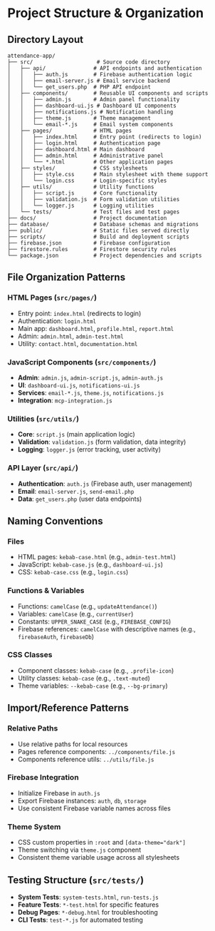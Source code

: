 # Project Structure & Organization

## Directory Layout

```
attendance-app/
├── src/                    # Source code directory
│   ├── api/               # API endpoints and authentication
│   │   ├── auth.js        # Firebase authentication logic
│   │   ├── email-server.js # Email service backend
│   │   └── get_users.php  # PHP API endpoint
│   ├── components/        # Reusable UI components and scripts
│   │   ├── admin.js       # Admin panel functionality
│   │   ├── dashboard-ui.js # Dashboard UI components
│   │   ├── notifications.js # Notification handling
│   │   ├── theme.js       # Theme management
│   │   └── email-*.js     # Email system components
│   ├── pages/             # HTML pages
│   │   ├── index.html     # Entry point (redirects to login)
│   │   ├── login.html     # Authentication page
│   │   ├── dashboard.html # Main dashboard
│   │   ├── admin.html     # Administrative panel
│   │   └── *.html         # Other application pages
│   ├── styles/            # CSS stylesheets
│   │   ├── style.css      # Main stylesheet with theme support
│   │   └── login.css      # Login-specific styles
│   ├── utils/             # Utility functions
│   │   ├── script.js      # Core functionality
│   │   ├── validation.js  # Form validation utilities
│   │   └── logger.js      # Logging utilities
│   └── tests/             # Test files and test pages
├── docs/                  # Project documentation
├── database/              # Database schemas and migrations
├── public/                # Static files served directly
├── scripts/               # Build and deployment scripts
├── firebase.json          # Firebase configuration
├── firestore.rules        # Firestore security rules
└── package.json           # Project dependencies and scripts
```

## File Organization Patterns

### HTML Pages (`src/pages/`)
- Entry point: `index.html` (redirects to login)
- Authentication: `login.html`
- Main app: `dashboard.html`, `profile.html`, `report.html`
- Admin: `admin.html`, `admin-test.html`
- Utility: `contact.html`, `documentation.html`

### JavaScript Components (`src/components/`)
- **Admin**: `admin.js`, `admin-script.js`, `admin-auth.js`
- **UI**: `dashboard-ui.js`, `notifications-ui.js`
- **Services**: `email-*.js`, `theme.js`, `notifications.js`
- **Integration**: `mcp-integration.js`

### Utilities (`src/utils/`)
- **Core**: `script.js` (main application logic)
- **Validation**: `validation.js` (form validation, data integrity)
- **Logging**: `logger.js` (error tracking, user activity)

### API Layer (`src/api/`)
- **Authentication**: `auth.js` (Firebase auth, user management)
- **Email**: `email-server.js`, `send-email.php`
- **Data**: `get_users.php` (user data endpoints)

## Naming Conventions

### Files
- HTML pages: `kebab-case.html` (e.g., `admin-test.html`)
- JavaScript: `kebab-case.js` (e.g., `dashboard-ui.js`)
- CSS: `kebab-case.css` (e.g., `login.css`)

### Functions & Variables
- Functions: `camelCase` (e.g., `updateAttendance()`)
- Variables: `camelCase` (e.g., `currentUser`)
- Constants: `UPPER_SNAKE_CASE` (e.g., `FIREBASE_CONFIG`)
- Firebase references: `camelCase` with descriptive names (e.g., `firebaseAuth`, `firebaseDb`)

### CSS Classes
- Component classes: `kebab-case` (e.g., `.profile-icon`)
- Utility classes: `kebab-case` (e.g., `.text-muted`)
- Theme variables: `--kebab-case` (e.g., `--bg-primary`)

## Import/Reference Patterns

### Relative Paths
- Use relative paths for local resources
- Pages reference components: `../components/file.js`
- Components reference utils: `../utils/file.js`

### Firebase Integration
- Initialize Firebase in `auth.js`
- Export Firebase instances: `auth`, `db`, `storage`
- Use consistent Firebase variable names across files

### Theme System
- CSS custom properties in `:root` and `[data-theme="dark"]`
- Theme switching via `theme.js` component
- Consistent theme variable usage across all stylesheets

## Testing Structure (`src/tests/`)
- **System Tests**: `system-tests.html`, `run-tests.js`
- **Feature Tests**: `*-test.html` for specific features
- **Debug Pages**: `*-debug.html` for troubleshooting
- **CLI Tests**: `test-*.js` for automated testing